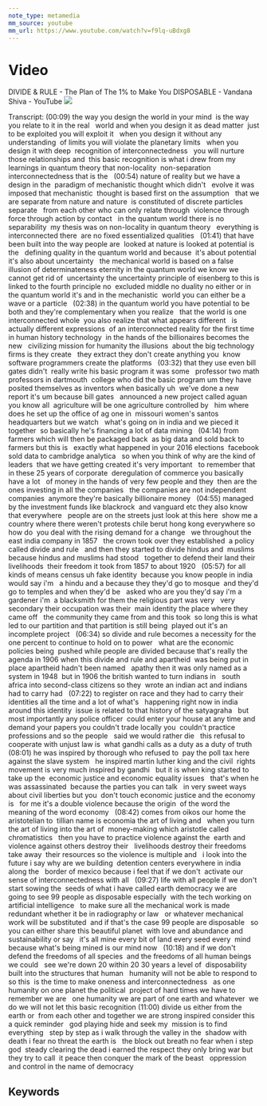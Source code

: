 ```yaml
---
note_type: metamedia
mm_source: youtube
mm_url: https://www.youtube.com/watch?v=f9lq-uBdxg8
---
```


# Video

DIVIDE & RULE - The Plan of The 1% to Make You DISPOSABLE - Vandana Shiva - YouTube
![](https://www.youtube.com/watch?v=f9lq-uBdxg8)

Transcript:
(00:09) the way you design the world in your mind  is the way you relate to it in the real   world and when you design it as dead matter  just to be exploited you will exploit it   when you design it without any understanding  of limits you will violate the planetary limits   when you design it with deep  recognition of interconnectedness   you will nurture those relationships and  this basic recognition is what i drew from my   learnings in quantum theory that non-locality  non-separation interconnectedness that is the  
(00:54) nature of reality but we have a design in the  paradigm of mechanistic thought which didn't   evolve it was imposed that mechanistic  thought is based first on the assumption   that we are separate from nature and nature  is constituted of discrete particles separate   from each other who can only relate through  violence through force through action by contact   in the quantum world there is no separability  my thesis was on non-locality in quantum theory   everything is interconnected there  are no fixed essentialized qualities  
(01:41) that have been built into the way people are  looked at nature is looked at potential is the   defining quality in the quantum world and because  it's about potential it's also about uncertainty   the mechanical world is based on a false  illusion of determinateness eternity in the quantum world we know we cannot get rid of  uncertainty the uncertainty principle of eisenberg to this is linked to the fourth principle no  excluded middle no duality no either or in   the quantum world it's and in the mechanistic  world you can either be a wave or a particle  
(02:38) in the quantum world you have potential to be  both and they're complementary when you realize   that the world is one interconnected whole  you also realize that what appears different   is actually different expressions  of an interconnected reality for the first time in human history technology  in the hands of the billionaires becomes the new   civilizing mission for humanity the illusions  about the big technology firms is they create   they extract they don't create anything you  know software programmers create the platforms  
(03:32) that they use even bill gates didn't  really write his basic program it was some   professor two math professors in dartmouth  college who did the basic program um they have   posited themselves as inventors when basically uh  we've done a new report it's um because bill gates   announced a new project called aguan you know all  agriculture will be one agriculture controlled by   him where does he set up the office of ag one in  missouri women's santos headquarters but we watch   what's going on in india and we pieced it together  so basically he's financing a lot of data mining  
(04:14) from farmers which will then be packaged back  as big data and sold back to farmers but this is   exactly what happened in your 2016 elections  facebook sold data to cambridge analytica   so when you think of why are the kind of leaders  that we have getting created it's very important   to remember that in these 25 years of corporate  deregulation of commerce you basically have a lot   of money in the hands of very few people and they  then are the ones investing in all the companies   the companies are not independent companies  anymore they're basically billionaire money  
(04:55) managed by the investment funds like blackrock  and vanguard etc they also know that everywhere   people are on the streets just look at this here  show me a country where there weren't protests chile berut hong kong everywhere so how do  you deal with the rising demand for a change   we throughout the east india company in 1857   the crown took over they established  a policy called divide and rule   and then they started to divide hindus and  muslims because hindus and muslims had stood   together to defend their land their livelihoods  their freedom it took from 1857 to about 1920  
(05:57) for all kinds of means census uh fake identity  because you know people in india would say i'm   a hindu and a because they they'd go to mosque  and they'd go to temples and when they'd be   asked who are you they'd say i'm a gardener i'm  a blacksmith for them the religious part was very   very secondary their occupation was their  main identity the place where they came off   the community they came from and this took  so long this is what led to our partition and that partition is still being  played out it's an incomplete project  
(06:34) so divide and rule becomes a necessity for the  one percent to continue to hold on to power   what are the economic policies being  pushed while people are divided because that's really the agenda in 1906 when this divide and rule and apartheid  was being put in place apartheid hadn't been named   apathy then it was only named as a system in 1948  but in 1906 the british wanted to turn indians in   south africa into second-class citizens so they  wrote an indian act and indians had to carry had  
(07:22) to register on race and they had to carry their  identities all the time and a lot of what's   happening right now in india around this identity  issue is related to that history of the satyagraha   but most importantly any police officer  could enter your house at any time and   demand your papers you couldn't trade locally you  couldn't practice professions and so the people   said we would rather die   this refusal to cooperate with unjust law is  what gandhi calls as a duty as a duty of truth  
(08:01) he was inspired by thorough who refused to  pay the poll tax here against the slave system   he inspired martin luther king and the civil  rights movement is very much inspired by gandhi   but it is when king started to take up the  economic justice and economic equality issues   that's when he was assassinated  because the parties you can talk   in very sweet ways about civil liberties but you  don't touch economic justice and the economy is   for me it's a double violence because the origin  of the word the meaning of the word economy  
(08:42) comes from oikos our home the aristotelian to  tillian name is economia the art of living and   when you turn the art of living into the art of  money-making which aristotle called chromatistics   then you have to practice violence against the  earth and violence against others destroy their   livelihoods destroy their freedoms take away  their resources so the violence is multiple and   i look into the future i say why are we building  detention centers everywhere in india along the   border of mexico because i feel that if we don't  activate our sense of interconnectedness with all  
(09:27) life with all people if we don't start sowing the  seeds of what i have called earth democracy we are   going to see 99 people as disposable especially  with the tech working on artificial intelligence   to make sure all the mechanical work is made  redundant whether it be in radiography or law   or whatever mechanical work will be substituted  and if that's the case 99 people are disposable   so you can either share this beautiful planet  with love and abundance and sustainability or say   it's all mine every bit of land every seed every  mind because what's being mined is our mind now  
(10:18) and if we don't defend the freedoms of all species  and the freedoms of all human beings we could   see we're down 20 within 20 30 years a level of  disposability built into the structures that human   humanity will not be able to respond to so this  is the time to make oneness and interconnectedness   as one humanity on one planet the political  project of hard times we have to remember we are   one humanity we are part of one earth and whatever  we do we will not let this basic recognition
(11:00) divide us either from the earth or  from each other and together we are strong inspired consider this a quick reminder   god playing hide and seek my  mission is to find everything   step by step as i walk through the valley in the  shadow with death i fear no threat the earth is   the block out breath no fear when i step god  steady clearing the dead i earned the respect they only bring war but they try to call  it peace then conquer the mark of the beast   oppression and control in the name of democracy


## Keywords
